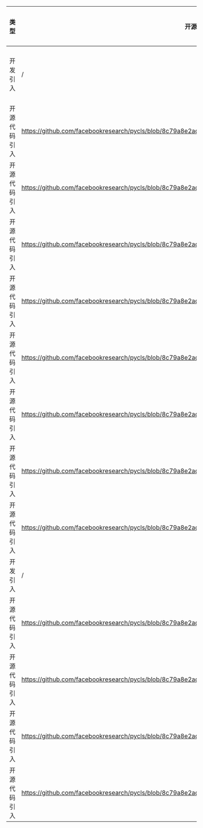 | 类型     | 开源代码地址                                                       | 文件名                                          | 公网IP地址/公网URL地址/域名/邮箱地址 | 用途说明   |
|--------|--------------------------------------------------------------|----------------------------------------------|------------------------|--------|
| 开发引入 | / | url.ini | https://bbs-img.huaweicloud.com/blogs/img/thumb/1591951315139_8989_1363.png | 下载测试图片 |
| 开源代码引入 | https://github.com/facebookresearch/pycls/blob/8c79a8e2adfffa7cae3a88aace28ef45e52aa7e5/pycls/core/io.py | EfficientNet-B1/pycls/core/io.py | https://dl.fbaipublicfiles.com/pycls | 下载权重文件 |
| 开源代码引入 | https://github.com/facebookresearch/pycls/blob/8c79a8e2adfffa7cae3a88aace28ef45e52aa7e5/pycls/models/model_zoo.py | EfficientNet-B1/pycls/models/model_zoo.py | https://dl.fbaipublicfiles.com/pycls | 下载权重文件 |
| 开源代码引入 | https://github.com/facebookresearch/pycls/blob/8c79a8e2adfffa7cae3a88aace28ef45e52aa7e5/pycls/models/model_zoo.py | EfficientNet-B1/pycls/models/model_zoo.py | https://raw.githubusercontent.com/facebookresearch/pycls/master/configs | 下载配置文件 |
| 开源代码引入 | https://github.com/facebookresearch/pycls/blob/8c79a8e2adfffa7cae3a88aace28ef45e52aa7e5/pycls/datasets/augment.py | EfficientNet-B1/pycls/datasets/augment.py | https://github.com/rwightman/pytorch-image-models/blob/master/timm/data/auto_augment.py | 源码实现 |
| 开源代码引入 | https://github.com/facebookresearch/pycls/blob/8c79a8e2adfffa7cae3a88aace28ef45e52aa7e5/pycls/core/io.py | EfficientNet-B1/pycls/core/io.py | https://stackoverflow.com/questions/2028517/python-urllib2-progress-hook | 相关说明 |
| 开源代码引入 | https://github.com/facebookresearch/pycls/blob/8c79a8e2adfffa7cae3a88aace28ef45e52aa7e5/pycls/core/io.py | EfficientNet-B1/pycls/core/io.py | https://stackoverflow.com/questions/3173320/text-progress-bar-in-the-console/27871113 | 相关说明 |
| 开源代码引入 | https://github.com/facebookresearch/pycls/blob/8c79a8e2adfffa7cae3a88aace28ef45e52aa7e5/pycls/datasets/augment.py | EfficientNet-B1/pycls/datasets/augment.py | https://arxiv.org/abs/1805.09501 | 论文地址 |
| 开源代码引入 | https://github.com/facebookresearch/pycls/blob/8c79a8e2adfffa7cae3a88aace28ef45e52aa7e5/pycls/datasets/augment.py | EfficientNet-B1/pycls/datasets/augment.py | https://arxiv.org/abs/1909.13719 | 论文地址 |
| 开发引入 | / | EfficientNet-B1/pycls/core/sgd.py | http://www.cs.toronto.edu/%7Ehinton/absps/momentum.pdf | 论文地址 |
| 开源代码引入 | https://github.com/facebookresearch/pycls/blob/8c79a8e2adfffa7cae3a88aace28ef45e52aa7e5/pycls/core/net.py | EfficientNet-B1/pycls/core/net.py | https://arxiv.org/abs/1710.09412 | 论文地址 |
| 开源代码引入 | https://github.com/facebookresearch/pycls/blob/8c79a8e2adfffa7cae3a88aace28ef45e52aa7e5/pycls/core/distributed.py | EfficientNet-B1/pycls/core/distributed.py | https://github.com/pytorch/pytorch/issues/37377 | 相关说明 |
| 开源代码引入 | https://github.com/facebookresearch/pycls/blob/8c79a8e2adfffa7cae3a88aace28ef45e52aa7e5/pycls/datasets/augment.py | EfficientNet-B1/pycls/datasets/augment.py | http://github.com/tensorflow/tpu/blob/master/models/official/efficientnet/autoaugment.py | 源码实现 |
| 开源代码引入 | https://github.com/facebookresearch/pycls/blob/8c79a8e2adfffa7cae3a88aace28ef45e52aa7e5/pycls/datasets/imagenet.py | EfficientNet-B1/pycls/datasets/imagenet.py | https://github.com/facebookarchive/fb.resnet.torch/blob/master/datasets/imagenet.lua | 源码实现 |
